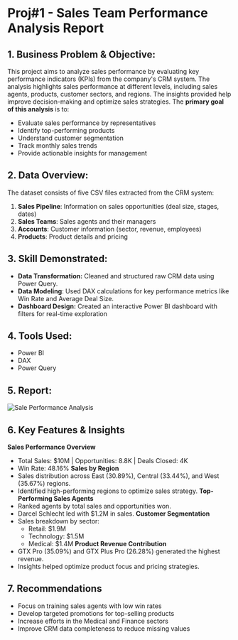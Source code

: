 # Proj#1 - Sales Team Performance Analysis Report
## 1.	Business Problem & Objective:
This project aims to analyze sales performance by evaluating key performance indicators (KPIs) from the company's CRM system. The analysis highlights sales performance at different levels, including sales agents, products, customer sectors, and regions. The insights provided help improve decision-making and optimize sales strategies.
The **primary goal of this analysis** is to:
- Evaluate sales performance by representatives
- Identify top-performing products
- Understand customer segmentation
- Track monthly sales trends
- Provide actionable insights for management

## 2.	Data Overview:
The dataset consists of five CSV files extracted from the CRM system:
1. **Sales Pipeline**: Information on sales opportunities (deal size, stages, dates)
2. **Sales Teams**: Sales agents and their managers
3. **Accounts**: Customer information (sector, revenue, employees)
4. **Products**: Product details and pricing

## 3.	Skill Demonstrated:
- **Data Transformation:** Cleaned and structured raw CRM data using Power Query.
- **Data Modeling**: Used DAX calculations for key performance metrics like Win Rate and Average Deal Size.
- **Dashboard Design:** Created an interactive Power BI dashboard with filters for real-time exploration

## 4.	Tools Used:
- Power BI
- DAX
- Power Query
## 5.	Report:
![Sale Performance Analysis](https://github.com/user-attachments/assets/a610438f-423f-4e25-aa92-5b3b2b14cbf2)

## 6.	Key Features & Insights
**Sales Performance Overview**
- Total Sales: $10M | Opportunities: 8.8K | Deals Closed: 4K
- Win Rate: 48.16%
**Sales by Region**
- Sales distribution across East (30.89%), Central (33.44%), and West (35.67%) regions.
- Identified high-performing regions to optimize sales strategy.
**Top-Performing Sales Agents**
- Ranked agents by total sales and opportunities won.
- Darcel Schlecht led with $1.2M in sales.
**Customer Segmentation**
- Sales breakdown by sector:
  - Retail: $1.9M
  - Technology: $1.5M
  - Medical: $1.4M
**Product Revenue Contribution**
- GTX Pro (35.09%) and GTX Plus Pro (26.28%) generated the highest revenue.
- Insights helped optimize product focus and pricing strategies.

## 7. Recommendations
- Focus on training sales agents with low win rates
- Develop targeted promotions for top-selling products
- Increase efforts in the Medical and Finance sectors
- Improve CRM data completeness to reduce missing values

